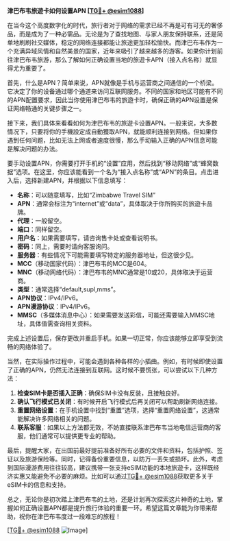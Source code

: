 **津巴布韦旅遊卡如何设置APN [[TG💪+ @esim1088](https://t.me/s/esim1088)]**

在当今这个高度数字化的时代，旅行者对于网络的需求已经不再是可有可无的奢侈品，而是成为了一种必需品。无论是为了查找地图、与家人朋友保持联系，还是简单地刷刷社交媒体，稳定的网络连接都能让旅途更加轻松愉快。而津巴布韦作为一个充满异域风情和自然美景的国家，近年来吸引了越来越多的游客。如果你计划前往津巴布韦旅游，那么了解如何正确设置当地的旅遊卡APN（接入点名称）就显得尤为重要了。

首先，什么是APN？简单来说，APN就像是手机与运营商之间通信的一个桥梁。它决定了你的设备通过哪个通道来访问互联网服务。不同的国家和地区可能有不同的APN配置要求，因此当你使用津巴布韦的旅遊卡时，确保正确的APN设置是保证网络畅通的关键步骤之一。

接下来，我们具体来看看如何为津巴布韦的旅遊卡设置APN。一般来说，大多数情况下，只要将你的手機設定成自動獲取APN，就能顺利连接到网络。但如果你遇到任何问题，比如无法上网或者速度很慢，那么手动输入正确的APN信息可能是解决问题的办法。

要手动设置APN，你需要打开手机的“设置”应用，然后找到“移动网络”或“蜂窝数据”选项。在这里，你应该能看到一个名为“接入点名称”或“APN”的条目。点击进入后，选择新建APN，并根据以下信息填写：

- **名称**：可以随意填写，比如“Zimbabwe Travel SIM”
- **APN**：通常会标注为“internet”或“data”，具体取决于你所购买的旅遊卡品牌。
- **代理**：一般留空。
- **端口**：同样留空。
- **用户名**：如果需要填写，请咨询售卡处或查看说明书。
- **密码**：同上，需要时请向客服询问。
- **服务器**：有些情况下可能需要填写特定的服务器地址，但这很少见。
- **MCC**（移动国家代码）：津巴布韦的MCC是604。
- **MNC**（移动网络代码）：津巴布韦的MNC通常是10或20，具体取决于运营商。
- **类型**：通常选择“default,supl,mms”。
- **APN协议**：IPv4/IPv6。
- **APN漫游协议**：IPv4/IPv6。
- **MMSC**（多媒体消息中心）：如果需要发送彩信，可能还需要输入MMSC地址，具体值需查询相关资料。

完成上述设置后，保存更改并重启手机。如果一切正常，你应该能够立即享受到流畅的网络体验了。

当然，在实际操作过程中，可能会遇到各种各样的小插曲。例如，有时候即使设置了正确的APN，仍然无法连接到互联网。这时候不要慌张，可以尝试以下几种方法：

1. **检查SIM卡是否插入正确**：确保SIM卡没有反装，且接触良好。
2. **确认飞行模式已关闭**：有时候开启飞行模式后再关闭可以帮助刷新网络连接。
3. **重置网络设置**：在手机设置中找到“重置”选项，选择“重置网络设置”，这通常能解决许多网络相关的问题。
4. **联系客服**：如果以上方法都无效，不妨直接联系津巴布韦当地电信运营商的客服，他们通常可以提供更专业的帮助。

最后，提醒大家，在出国前最好提前准备好所有必要的文件和资料，包括护照、签证以及旅游保险等。同时，记得备份重要信息，以防万一丢失或损坏。此外，考虑到国际漫游费用往往较高，建议携带一张支持eSIM功能的本地旅遊卡，这样既经济实惠又能避免不必要的麻烦。比如可以通过[TG💪+ @esim1088](https://t.me/s/esim1088)获取更多关于eSIM卡的信息和支持。

总之，无论你是初次踏上津巴布韦的土地，还是计划再次探索这片神奇的土地，掌握如何正确设置APN都是提升旅行体验的重要一环。希望这篇文章能为你带来帮助，祝你在津巴布韦度过一段难忘的旅程！

[[TG💪+ @esim1088](https://t.me/s/esim1088) ![Image](https://i.postimg.cc/4NQfJmqS/Snipaste-2025-05-13-00-14-12.png)]